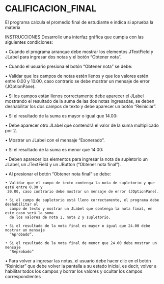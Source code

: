 # CALIFICACION_FINAL
El programa calcula el promedio final de estudiante e indica si aprueba la materia

INSTRUCCIONES
Desarrolle una interfaz gráfica que cumpla con las siguientes condiciones:

• Cuando el programa arranque debe mostrar los elementos JTextField y JLabel para ingresar dos notas
y el botón “Obtener nota”.

• Cuando el usuario presiona el botón “Obtener nota” se debe:

• Validar que los campos de notas estén llenos y que los valores estén entre 0.00 y 10.00, caso
contrario se debe mostrar un mensaje de error (JOptionPane).

• Si los campos están llenos correctamente debe aparecer el JLabel mostrando el resultado de la
suma de las dos notas ingresadas, se deben deshabilitar los dos campos de texto y debe aparecer
un botón “Reiniciar”.

• Si el resultado de la suma es mayor o igual que 14.00:

  • Debe aparecer otro JLabel que contendrá el valor de la suma multiplicado por 2.
  
  • Mostrar un JLabel con el mensaje “Exonerado”.
  
• Si el resultado de la suma es menor que 14.00:

  • Deben aparecer los elementos para ingresar la nota de supletorio un JLabel, un JTextField y un
    JButton (“Obtener nota final”).
    
  • Al presionar el botón “Obtener nota final” se debe:
  
    • Validar que el campo de texto contenga la nota de supletorio y que esté entre 0.00 y
     20.00, caso contrario debe mostrar un mensaje de error (JOptionPane).
     
    • Si el campo de supletorio está lleno correctamente, el programa debe deshabilitar el
      campo de texto y mostrar un JLabel que contenga la nota final, en este caso será la suma
      de los valores de nota 1, nota 2 y supletorio.
      
    • Si el resultado de la nota final es mayor o igual que 24.00 debe mostrar un mensaje
      “Aprobado”.
      
    • Si el resultado de la nota final de menor que 24.00 debe mostrar un mensaje
      “Reprobado”
      
• Para volver a ingresar las notas, el usuario debe hacer clic en el botón “Reiniciar” que debe volver la
pantalla a su estado inicial, es decir, volver a habilitar todos los campos y borrar los valores y ocultar
los campos correspondientes
